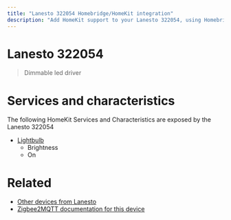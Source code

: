```yaml
---
title: "Lanesto 322054 Homebridge/HomeKit integration"
description: "Add HomeKit support to your Lanesto 322054, using Homebridge, Zigbee2MQTT and homebridge-z2m."
---
```

<!---
This file has been GENERATED using src/docgen/docgen.ts
DO NOT EDIT THIS FILE MANUALLY!
-->
# Lanesto 322054
> Dimmable led driver


# Services and characteristics
The following HomeKit Services and Characteristics are exposed by
the Lanesto 322054

* [Lightbulb](../../light.md)
  * Brightness
  * On


# Related
* [Other devices from Lanesto](../index.md#lanesto)
* [Zigbee2MQTT documentation for this device](https://www.zigbee2mqtt.io/devices/322054.html)